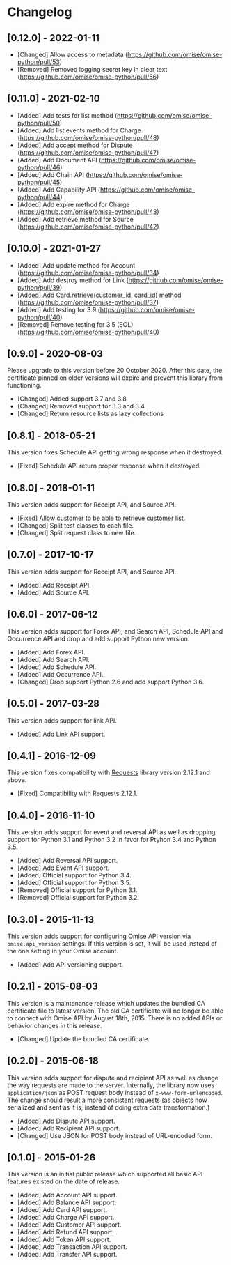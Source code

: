 # Changelog

## [0.12.0] - 2022-01-11

* [Changed] Allow access to metadata (https://github.com/omise/omise-python/pull/53)
* [Removed] Removed logging secret key in clear text (https://github.com/omise/omise-python/pull/56)

## [0.11.0] - 2021-02-10

* [Added] Add tests for list method (https://github.com/omise/omise-python/pull/50)
* [Added] Add list events method for Charge (https://github.com/omise/omise-python/pull/48)
* [Added] Add accept method for Dispute (https://github.com/omise/omise-python/pull/47)
* [Added] Add Document API (https://github.com/omise/omise-python/pull/46)
* [Added] Add Chain API (https://github.com/omise/omise-python/pull/45)
* [Added] Add Capability API (https://github.com/omise/omise-python/pull/44)
* [Added] Add expire method for Charge (https://github.com/omise/omise-python/pull/43)
* [Added] Add retrieve method for Source (https://github.com/omise/omise-python/pull/42)

## [0.10.0] - 2021-01-27

* [Added] Add update method for Account (https://github.com/omise/omise-python/pull/34)
* [Added] Add destroy method for Link (https://github.com/omise/omise-python/pull/39)
* [Added] Add Card.retrieve(customer_id, card_id) method (https://github.com/omise/omise-python/pull/37)
* [Added] Add testing for 3.9 (https://github.com/omise/omise-python/pull/40)
* [Removed] Remove testing for 3.5 (EOL) (https://github.com/omise/omise-python/pull/40)

## [0.9.0] - 2020-08-03

Please upgrade to this version before 20 October 2020.
After this date, the certificate pinned on older versions will expire and prevent this library from functioning.

* [Changed] Added support 3.7 and 3.8
* [Changed] Removed support for 3.3 and 3.4
* [Changed] Return resource lists as lazy collections

## [0.8.1] - 2018-05-21

This version fixes Schedule API getting wrong response when it destroyed.

* [Fixed] Schedule API return proper response when it destroyed.

## [0.8.0] - 2018-01-11

This version adds support for Receipt API, and Source API.

* [Fixed] Allow customer to be able to retrieve customer list.
* [Changed] Split test classes to each file.
* [Changed] Split request class to new file.

## [0.7.0] - 2017-10-17

This version adds support for Receipt API, and Source API.

* [Added] Add Receipt API.
* [Added] Add Source API.

## [0.6.0] - 2017-06-12

This version adds support for Forex API, and Search API, Schedule API and Occurrence API and drop and add support Python new version.

* [Added] Add Forex API.
* [Added] Add Search API.
* [Added] Add Schedule API.
* [Added] Add Occurrence API.
* [Changed] Drop support Python 2.6 and add support Python 3.6.

## [0.5.0] - 2017-03-28

This version adds support for link API.

* [Added] Add Link API support.

## [0.4.1] - 2016-12-09

This version fixes compatibility with [Requests](https://github.com/kennethreitz/requests/) library version 2.12.1 and above.

* [Fixed] Compatibility with Requests 2.12.1.

## [0.4.0] - 2016-11-10

This version adds support for event and reversal API as well as dropping support for Python 3.1 and Python 3.2 in favor for Ptyhon 3.4 and Python 3.5.

* [Added] Add Reversal API support.
* [Added] Add Event API support.
* [Added] Official support for Python 3.4.
* [Added] Official support for Python 3.5.
* [Removed] Official support for Python 3.1.
* [Removed] Official support for Python 3.2.

## [0.3.0] - 2015-11-13

This version adds support for configuring Omise API version via `omise.api_version` settings. If this version is set, it will be used instead of the one setting in your Omise account.

* [Added] Add API versioning support.

## [0.2.1] - 2015-08-03

This version is a maintenance release which updates the bundled CA certificate file to latest version. The old CA certificate will no longer be able to connect with Omise API by August 18th, 2015. There is no added APIs or behavior changes in this release.

- [Changed] Update the bundled CA certificate.

## [0.2.0] - 2015-06-18

This version adds support for dispute and recipient API as well as change the way requests are made to the server. Internally, the library now uses `application/json` as POST request body instead of `x-www-form-urlencoded`. The change should result a more consistent requests (as objects now serialized and sent as it is, instead of doing extra data transformation.)

- [Added] Add Dispute API support.
- [Added] Add Recipient API support.
- [Changed] Use JSON for POST body instead of URL-encoded form.

## [0.1.0] - 2015-01-26

This version is an initial public release which supported all basic API features existed on the date of release.

- [Added] Add Account API support.
- [Added] Add Balance API support.
- [Added] Add Card API support.
- [Added] Add Charge API support.
- [Added] Add Customer API support.
- [Added] Add Refund API support.
- [Added] Add Token API support.
- [Added] Add Transaction API support.
- [Added] Add Transfer API support.
